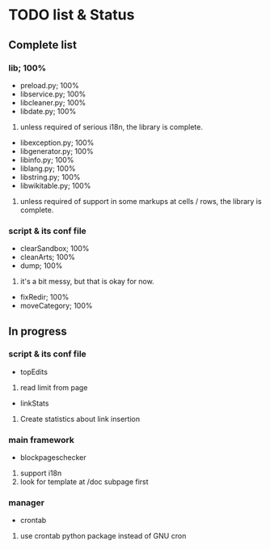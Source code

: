 # TODO list & Status
## Complete list
### lib; 100%
+ preload.py; 100%
+ libservice.py; 100%
+ libcleaner.py; 100%
+ libdate.py; 100%
 1. unless required of serious i18n, the library is complete.
+ libexception.py; 100%
+ libgenerator.py; 100%
+ libinfo.py; 100%
+ liblang.py; 100%
+ libstring.py; 100%
+ libwikitable.py; 100%
 1. unless required of support in some markups at cells / rows,
    the library is complete.

### script & its conf file
+ clearSandbox; 100%
+ cleanArts; 100%
+ dump; 100%
 1. it's a bit messy, but that is okay for now.
+ fixRedir; 100%
+ moveCategory; 100%

## In progress
### script & its conf file
+ topEdits
 1. read limit from page
+ linkStats
 1. Create statistics about link insertion
### main framework
+ blockpageschecker
 1. support i18n
 1. look for template at /doc subpage first
### manager
+ crontab
 1. use crontab python package instead of GNU cron

